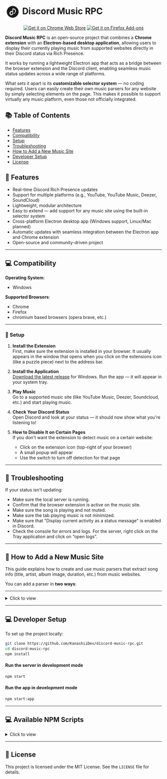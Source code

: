 # <img align="center" src="assets/icon/icon.png" alt="Extension Icon" width="48" height="48"> Discord Music RPC

<p align="center">
  <a href="https://chromewebstore.google.com/detail/discord-music-rpc-control/mpnijlpiepmpgoamimfmbdmglpdjmoic" target="_blank"><img src="https://img.shields.io/badge/Get%20it%20on-Chrome%20Web%20Store-brightgreen?logo=googlechrome&logoColor=white&style=for-the-badge" alt="Get it on Chrome Web Store"></a>
  <a href="https://addons.mozilla.org/en-US/firefox/addon/discord-music-rpc/" target="_blank"><img src="https://img.shields.io/badge/Get%20it%20on-Firefox%20Addons-orange?logo=firefox-browser&logoColor=white&style=for-the-badge" alt="Get it on Firefox Add-ons"></a>
</p>

**Discord Music RPC** is an open-source project that combines a **Chrome extension** with an **Electron-based desktop application**, allowing users to display their currently playing music from supported websites directly in their Discord status via Rich Presence.

It works by running a lightweight Electron app that acts as a bridge between the browser extension and the Discord client, enabling seamless music status updates across a wide range of platforms.

What sets it apart is its **customizable selector system** — no coding required. Users can easily create their own music parsers for any website by simply selecting elements on the page. This makes it possible to support virtually any music platform, even those not officially integrated.

## 📚 Table of Contents

- [Features](#-features)
- [Compatibility](#-compatibility)
- [Setup](#-setup)
- [Troubleshooting](#-troubleshooting)
- [How to Add a New Music Site](#-how-to-add-a-new-music-site)
- [Developer Setup](#-developer-setup)
- [License](#-license)

## 🚀 Features

- Real-time Discord Rich Presence updates
- Support for multiple platforms (e.g., YouTube, YouTube Music, Deezer, SoundCloud)
- Lightweight, modular architecture
- Easy to extend — add support for any music site using the built-in selector system
- Cross-platform Electron desktop app (Windows support, Linux/Mac planned)
- Automatic updates with seamless integration between the Electron app and Chrome extension
- Open-source and community-driven project

---

## 💻 Compatibility

**Operating System**:

- Windows

**Supported Browsers**:

- Chrome
- Firefox
- chromium based browsers (opera brave, etc.)

---

### 🔧 Setup

1. **Install the Extension** <br>
   First, make sure the extension is installed in your browser. It usually appears in the window that opens when you click on the extensions icon (like a puzzle piece) next to the address bar.

2. **Install the Application** <br>
   [Download the latest release](https://github.com/KanashiiDev/discord-music-rpc/releases) for Windows. Run the app — it will appear in your system tray.

3. **Play Music** <br>
   Go to a supported music site (like YouTube Music, Deezer, Soundcloud, etc.) and start playing music.

4. **Check Your Discord Status** <br>
   Open Discord and look at your status — it should now show what you're listening to!

5. **How to Disable It on Certain Pages** <br>
   If you don't want the extension to detect music on a certain website:

   - Click on the extension icon (top-right of your browser)
   - A small popup will appear
   - Use the switch to turn off detection for that page

---

## 🐞 Troubleshooting

If your status isn't updating:

- Make sure the local server is running.
- Confirm that the browser extension is active on the music site.
- Make sure the song is playing and not muted.
- Make sure the tab playing music is not minimized.
- Make sure that "Display current activity as a status message" is enabled in Discord.
- Check the console for errors and logs. For the server, right click on the Tray application and click on “open logs”.

---

## 🧩 How to Add a New Music Site

This guide explains how to create and use music parsers that extract song info (title, artist, album image, duration, etc.) from music websites.

You can add a parser in **two ways**:

---

<details>
<summary>Click to view</summary>

## ✨ Option 1: Add Parser with Plugin UI (No Code) (for simple websites)

**You don’t need to write any code. Just follow these steps:**

1. **Click the plugin icon** in your browser.
2. Click **"Add Music Parser"**.
3. On the opened section, click the **“+” icon** next to each required element:
   - Title
   - Artist
   - Album Image
   - (Optional) Time Passed / Duration
4. In the **“Most Stable Selector”** section, choose the selector that looks the cleanest and most stable.
5. Click **"Save"** and refresh the page.

**Notes**
- If either the  **“Artist”** or **“Title”** is missing, you can select the same selector for both.
- If the song **“Artist”** and **“Title”** are combined, you can add the same selector to both sections. The application will automatically separate them.
- If only **“Duration”** is available, you can still add it. The app will calculate playback time starting from when the song changes until the full duration is reached.
- If **“Time Passed”** and **“Duration”** are combined (e.g., `0:12 / 2:20`), you can use the same selector for both.
- You can add any link you want in the **“Link”** field, or leave it blank. If left blank, the current site’s address will be used automatically.
- To apply your parser to the entire site, simply leave the **regex** field empty.
- You can add multiple regex patterns. There are two ways to do this:
  1. `regex1,regex2`
  2. `[/regex1/, /regex2/]`

---

## 🔧 Option 2: Add Parser Using Code (for more advanced websites)

You can also manually register a parser with JavaScript using the `registerParser()` function.
Create a new file in the `extension/parsers/` directory, named `<yourSite>.js`. Use this template:

```js
registerParser({
  domain: "example.com", // Website domain
  title: "Example", // Display title
  urlPatterns: [/.*/], // Only run on specific paths (Regex)

  fn: function () {
    // You can define and use helper functions here if needed
    return {
      title: getText(".now-playing-title"), // Song title (required)
      artist: getText(".now-playing-artist"), // Artist name (required)
      image: getImage("img.album_art"), // Album image (optional)
      timePassed: getText(".time-display-played"), // Played time (optional)
      duration: getText(".time-display-total"), // Total duration (optional)
      source: "Example", // Source label (optional)
      songUrl: "example.com", // Link to song/station (optional)
      buttons: [ // Buttons (max 2) (optional)
        {
          link: "Example Button Link",
          text: "Example Button Text",
        },
      ],
    };
  },
});
```

---

## 🔧 Available Helpers

### `getText(selector, options?)`

Gets text or attribute from an element.

```js
getText(".title"); // Gets textContent
getText(".link", { attr: "href" }); // Gets attribute
getText(".song", {
  attr: "href",
  transform: (v) => v.slice(1), // Transforms "/song" → "song"
});
```

---

### `getImage(selector)`

Gets image `src` or CSS `background-image` URL from an element.

```js
getImage(".cover img");
```

---

## 📝 Tips

- Always provide `title`, `artist`, and `image` when available.
- Use `urlPatterns` to limit the parser to specific pages.
- If time info is available, include `timePassed`, `duration` to calculate `position`, `progress`, and timestamps.
- Use `getText` and `getImage` to keep your code clean and reliable.
- Use your browser’s developer tools (right-click > Inspect) to find the correct selectors.

</details>

---

## 💻 Developer Setup

To set up the project locally:

```bash
git clone https://github.com/KanashiiDev/discord-music-rpc.git
cd discord-music-rpc
npm install
```

#### Run the server in development mode

```bash
npm start
```

#### Run the app in development mode

```bash
npm start:app
```

---

## 💻 Available NPM Scripts

<details>
<summary>Click to view</summary>

### Start & Development

- **`npm start`**
  Starts the Node.js backend server.

- **`npm run start:app`**
  Launches the Electron application for desktop testing.

---

### Application Build

- **`npm run build`**
  Builds a Windows 64-bit Electron application.

- **`npm run pack`**
  Creates the app directory without generating an installer (`--dir` mode).

---

### Browser Extension Build

- **`npm run build:chrome`**
  Builds the Chrome extension using `TARGET=chrome` with `buildExtensions.js`.

- **`npm run build:firefox`**
  Builds the Firefox extension using `TARGET=firefox` with `buildExtensions.js`.

- **`npm run build:extensions`**
  Builds both Chrome and Firefox extensions.

---

### Browser Extension Packaging (ZIP)

- **`npm run pack:chrome`**
  Zips the Chrome extension into a distributable format.

- **`npm run pack:firefox`**
  Zips the Firefox extension into a distributable format.

- **`npm run pack:extensions`**
  Zips both Chrome and Firefox extensions.

---

### Combined Build & Package

- **`npm run build-and-pack`**
  Builds and packages both Chrome and Firefox extensions.

- **`npm run build-and-pack:chrome`**
  Builds and packages only the Chrome extension.

- **`npm run build-and-pack:firefox`**
Builds and packages only the Firefox extension.
</details>

---

## 📄 License

This project is licensed under the MIT License. See the `LICENSE` file for details.
